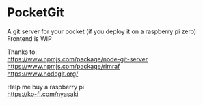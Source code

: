 # PocketGit

A git server for your pocket (if you deploy it on a raspberry pi zero)    
Frontend is WIP

Thanks to:  
https://www.npmjs.com/package/node-git-server  
https://www.npmjs.com/package/rimraf  
https://www.nodegit.org/

Help me buy a raspberry pi  
https://ko-fi.com/nyasaki

